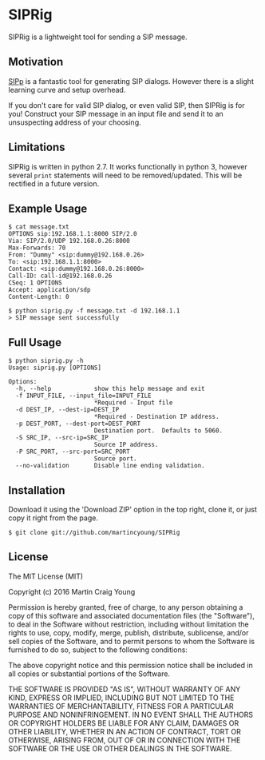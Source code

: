 # SIPRig

SIPRig is a lightweight tool for sending a SIP message.

## Motivation

[SIPp](http://sipp.sourceforge.net) is a fantastic tool for generating SIP dialogs.  However there is a slight learning curve and setup overhead.

If you don't care for valid SIP dialog, or even valid SIP, then SIPRig is for you!  Construct your SIP message in an input file and send it to an unsuspecting address of your choosing.

## Limitations

SIPRig is written in python 2.7.  It works functionally in python 3, however several `print` statements will need to be removed/updated.  This will be rectified in a future version.

## Example Usage

    $ cat message.txt 
    OPTIONS sip:192.168.1.1:8000 SIP/2.0
    Via: SIP/2.0/UDP 192.168.0.26:8000
    Max-Forwards: 70
    From: "Dummy" <sip:dummy@192.168.0.26>
    To: <sip:192.168.1.1:8000>
    Contact: <sip:dummy@192.168.0.26:8000>
    Call-ID: call-id@192.168.0.26
    CSeq: 1 OPTIONS
    Accept: application/sdp
    Content-Length: 0

    $ python siprig.py -f message.txt -d 192.168.1.1
    > SIP message sent successfully

## Full Usage

    $ python siprig.py -h
    Usage: siprig.py [OPTIONS]

    Options:
      -h, --help            show this help message and exit
      -f INPUT_FILE, --input_file=INPUT_FILE
                            *Required - Input file
      -d DEST_IP, --dest-ip=DEST_IP
                            *Required - Destination IP address.
      -p DEST_PORT, --dest-port=DEST_PORT
                            Destination port.  Defaults to 5060.
      -S SRC_IP, --src-ip=SRC_IP
                            Source IP address.
      -P SRC_PORT, --src-port=SRC_PORT
                            Source port.
      --no-validation       Disable line ending validation.

## Installation

Download it using the 'Download ZIP' option in the top right, clone it, or just copy it right from the page.

    $ git clone git://github.com/martincyoung/SIPRig

## License

The MIT License (MIT)

Copyright (c) 2016 Martin Craig Young

Permission is hereby granted, free of charge, to any person obtaining a copy
of this software and associated documentation files (the "Software"), to deal
in the Software without restriction, including without limitation the rights
to use, copy, modify, merge, publish, distribute, sublicense, and/or sell
copies of the Software, and to permit persons to whom the Software is
furnished to do so, subject to the following conditions:

The above copyright notice and this permission notice shall be included in all
copies or substantial portions of the Software.

THE SOFTWARE IS PROVIDED "AS IS", WITHOUT WARRANTY OF ANY KIND, EXPRESS OR
IMPLIED, INCLUDING BUT NOT LIMITED TO THE WARRANTIES OF MERCHANTABILITY,
FITNESS FOR A PARTICULAR PURPOSE AND NONINFRINGEMENT. IN NO EVENT SHALL THE
AUTHORS OR COPYRIGHT HOLDERS BE LIABLE FOR ANY CLAIM, DAMAGES OR OTHER
LIABILITY, WHETHER IN AN ACTION OF CONTRACT, TORT OR OTHERWISE, ARISING FROM,
OUT OF OR IN CONNECTION WITH THE SOFTWARE OR THE USE OR OTHER DEALINGS IN THE
SOFTWARE.
